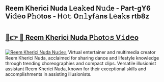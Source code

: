 ## Reem Kherici Nuda L𝚎a𝚔ed N𝚞𝚍e - Part-gY6 Vi𝚍𝚎o P𝚑𝚘tos - H𝚘𝚝 O𝚗𝚕yf𝚊ns L𝚎a𝚔s rtb8z

# <h2><a href="http://kfdbv61.oniu.top/?m=Reem+Kherici+Nuda">🔗👉 🔴 Reem Kherici Nuda P𝚑ot𝚘𝚜 V𝚒d𝚎o</a></h2>

[![Reem Kherici Nuda Nu𝚍e𝚜](https://i.imgur.com/0qMVB7G.gif)](http://kfdbv61.oniu.top/?m=Reem+Kherici+Nuda)
Virtual entertainer and multimedia creator Reem Kherici Nuda, acclaimed for sharing dance and lifestyle knowledge through trending choreographies and compact clips. Versatile illusionist assistant Reem Kherici Nuda, known for their exceptional skills and accomplishments in assisting illusionists.  

